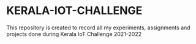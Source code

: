 # KERALA-IOT-CHALLENGE
This repository is created to record all my experiments, assignments and projects done during Kerala IoT Challenge 2021-2022
